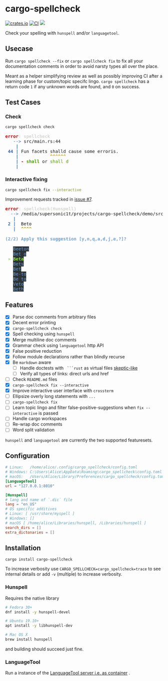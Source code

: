 # cargo-spellcheck

[![crates.io](https://img.shields.io/crates/v/cargo_spellcheck.svg)](https://crates.io/crates/cargo-spellcheck)
[![CI](https://ci.spearow.io/api/v1/teams/main/pipelines/cargo-spellcheck/jobs/master-validate/badge)](https://ci.spearow.io/teams/main/pipelines/cargo-spellcheck/jobs/master-validate)
[![](https://img.shields.io/github/commits-since/drahnr/cargo-spellcheck/latest.svg)]()

Check your spelling with `hunspell` and/or `languagetool`.

## Usecase

Run `cargo spellcheck --fix` or `cargo spellcheck fix` to fix all your documentation comments
in order to avoid narsty types all over the place.

Meant as a helper simplifying review as well as possibly improving CI
after a learning phase for custom/topic specifc lingo.
`cargo spellcheck` has a return code `1` if any unknown words are found, and `0` on success.

## Test Cases

### Check

```zsh
cargo spellcheck check
```

<pre><font color="#CC0000"><b>error</b></font><font color="#D3D7CF"><b>: spellcheck</b></font>
<font color="#3465A4">   --&gt;</font> src/main.rs:44
<font color="#3465A4"><b>    |</b></font>
<font color="#3465A4"><b> 44 |</b></font> Fun facets shalld cause some erroris.
<font color="#3465A4"><b>    |</b></font><font color="#C4A000"><b>            ^^^^^^</b></font>
<font color="#3465A4"><b>    |</b></font><font color="#CC0000"><b> - </b></font><font color="#4E9A06"><b>shall</b></font> or <font color="#4E9A06">shall d</font>
<font color="#3465A4"><b>    |</b></font>
</pre>

### Interactive fixing

```zsh
cargo spellcheck fix --interactive
```

Improvement requests tracked in [issue #7](https://github.com/drahnr/cargo-spellcheck/issues/7).

<pre><font color="#CC0000"><b>error</b></font><font color="#D3D7CF"><b>: spellcheck(Hunspell)</b></font>
<font color="#3465A4">  --&gt;</font> /media/supersonic1t/projects/cargo-spellcheck/demo/src/nested/justtwo.rs:2
<font color="#3465A4"><b>   |</b></font>
<font color="#3465A4"><b> 2 |</b></font>  Beto
<font color="#3465A4"><b>   |</b></font><font color="#C4A000"><b>  ^^^^</b></font>

<font color="#729FCF"><b>(2/2) Apply this suggestion [y,n,q,a,d,j,e,?]?</b></font>

   <span style="background-color:#2E3436"><font color="#729FCF">Beeton</font></span>
   <span style="background-color:#2E3436"><font color="#729FCF">Bet o</font></span>
 <font color="#8AE234"><b>»</b></font> <span style="background-color:#2E3436"><font color="#8AE234"><b>Beta</b></font></span>
   <span style="background-color:#2E3436"><font color="#729FCF">Bets</font></span>
   <span style="background-color:#2E3436"><font color="#729FCF">Bet</font></span>
   <span style="background-color:#2E3436"><font color="#729FCF">Be-to</font></span>
   <span style="background-color:#2E3436"><font color="#729FCF">Be to</font></span>
   <span style="background-color:#2E3436"><font color="#729FCF">Veto</font></span>
   <span style="background-color:#2E3436"><font color="#729FCF">Beth</font></span>
</pre>

## Features

* [x] Parse doc comments from arbitrary files
* [x] Decent error printing
* [x] `cargo-spellcheck check`
* [x] Spell checking using `hunspell`
* [x] Merge multiline doc comments
* [x] Grammar check using `languagetool` http API
* [x] False positive reduction
* [x] Follow module declarations rather than blindly recurse
* [x] Be `markdown` aware
  * [ ] Handle doctests with ` ```rust` as virtual files [skeptic-like](https://github.com/budziq/rust-skeptic/blob/master/src/skeptic/lib.rs#L240-L259)
  * [ ] Verify all types of links: direct urls and href
* [ ] Check `README.md` files
* [x] `cargo-spellcheck fix --interactive`
* [x] Improve interactive user interface with `crossterm`
* [ ] Ellipsize overly long statements with `...`
* [ ] `cargo-spellcheck fix`
* [ ] Learn topic lingo and filter false-positive-suggestions when `fix --interactive` is passed
* [ ] Handle cargo workspaces
* [ ] Re-wrap doc comments
* [ ] Word split validation

`hunspell` and `languagetool` are currently the two supported featuresets.


## Configuration

```toml
# Linux:   /home/alice/.config/cargo_spellcheck/config.toml
# Windows: C:\Users\Alice\AppData\Roaming\cargo_spellcheck\config.toml
# macOS:   /Users/Alice/Library/Preferences/cargo_spellcheck/config.toml
[LanguageTool]
url = "127.0.0.1:8010"

[Hunspell]
# lang and name of `.dic` file
lang = "en_US"
# OS specific additives
# Linux: [ /usr/share/myspell ]
# Windows: []
# macOS [ /home/alice/Libraries/hunspell, /Libraries/hunspell ]
search_dirs = []
extra_dictonaries = []
```

## Installation

`cargo install cargo-spellcheck`

To increase verbosity use `CARGO_SPELLCHECK=cargo_spellcheck=trace` to see internal details or
add `-v` (multiple) to increase verbosity.

### Hunspell

Requires the native library

```sh
# Fedora 30+
dnf install -y hunspell-devel

# Ubuntu 19.10+
apt install -y libhunspell-dev

# Mac OS X
brew install hunspell
```

and building should succeed just fine.

### LanguageTool

Run a instance of the [LanguageTool server i.e. as container](https://hub.docker.com/r/erikvl87/languagetool) .
